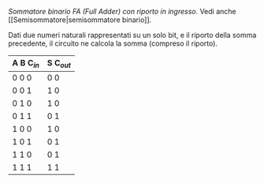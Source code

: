 _Sommatore binario FA (Full Adder) con riporto in ingresso._
Vedi anche [[Semisommatore|semisommatore binario]].

Dati due numeri naturali rappresentati su un solo bit, e il riporto della somma precedente, il circuito ne calcola la somma (compreso il riporto).

A B C$_{in}$ | S C$_{out}$
-------|------
0 0 0 | 0 0
0 0 1 | 1 0
0 1 0 | 1 0
0 1 1 | 0 1
1 0 0 | 1 0
1 0 1 | 0 1
1 1 0 | 0 1
1 1 1 | 1 1
